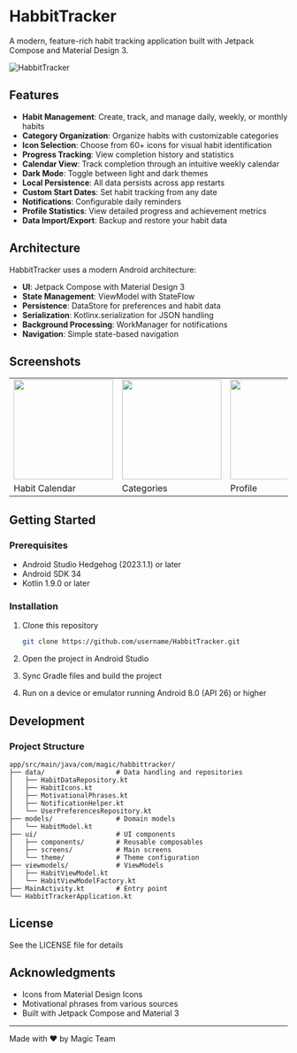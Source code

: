 # HabbitTracker

A modern, feature-rich habit tracking application built with Jetpack Compose and Material Design 3.

![HabbitTracker](https://github.com/user/HabbitTracker/raw/main/screenshots/dashboard.png)

## Features

- **Habit Management**: Create, track, and manage daily, weekly, or monthly habits
- **Category Organization**: Organize habits with customizable categories
- **Icon Selection**: Choose from 60+ icons for visual habit identification
- **Progress Tracking**: View completion history and statistics
- **Calendar View**: Track completion through an intuitive weekly calendar
- **Dark Mode**: Toggle between light and dark themes
- **Local Persistence**: All data persists across app restarts
- **Custom Start Dates**: Set habit tracking from any date
- **Notifications**: Configurable daily reminders
- **Profile Statistics**: View detailed progress and achievement metrics
- **Data Import/Export**: Backup and restore your habit data

## Architecture

HabbitTracker uses a modern Android architecture:

- **UI**: Jetpack Compose with Material Design 3
- **State Management**: ViewModel with StateFlow
- **Persistence**: DataStore for preferences and habit data
- **Serialization**: Kotlinx.serialization for JSON handling
- **Background Processing**: WorkManager for notifications
- **Navigation**: Simple state-based navigation

## Screenshots

<table>
  <tr>
    <td><img src="https://github.com/user/HabbitTracker/raw/main/screenshots/habits.png" width="180"/></td>
    <td><img src="https://github.com/user/HabbitTracker/raw/main/screenshots/categories.png" width="180"/></td>
    <td><img src="https://github.com/user/HabbitTracker/raw/main/screenshots/profile.png" width="180"/></td>
  </tr>
  <tr>
    <td>Habit Calendar</td>
    <td>Categories</td>
    <td>Profile</td>
  </tr>
</table>

## Getting Started

### Prerequisites

- Android Studio Hedgehog (2023.1.1) or later
- Android SDK 34
- Kotlin 1.9.0 or later

### Installation

1. Clone this repository
   ```bash
   git clone https://github.com/username/HabbitTracker.git
   ```

2. Open the project in Android Studio

3. Sync Gradle files and build the project

4. Run on a device or emulator running Android 8.0 (API 26) or higher

## Development

### Project Structure

```
app/src/main/java/com/magic/habbittracker/
├── data/                  # Data handling and repositories
│   ├── HabitDataRepository.kt
│   ├── HabitIcons.kt
│   ├── MotivationalPhrases.kt
│   ├── NotificationHelper.kt
│   └── UserPreferencesRepository.kt
├── models/                # Domain models
│   └── HabitModel.kt
├── ui/                    # UI components
│   ├── components/        # Reusable composables
│   ├── screens/           # Main screens
│   └── theme/             # Theme configuration
├── viewmodels/            # ViewModels
│   ├── HabitViewModel.kt
│   └── HabitViewModelFactory.kt
├── MainActivity.kt        # Entry point
└── HabbitTrackerApplication.kt
```

## License

See the LICENSE file for details

## Acknowledgments

- Icons from Material Design Icons
- Motivational phrases from various sources
- Built with Jetpack Compose and Material 3

---

Made with ❤️ by Magic Team
